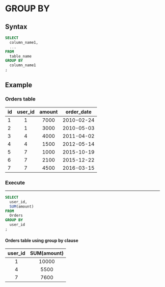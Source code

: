 # GROUP BY

## Syntax

```sql
SELECT
  column_name1,
  ...
FROM
  table_name
GROUP BY
  column_name1
;
```

## Example

### Orders table

| id | user_id | amount | order_date |
|:---|:-------:|:------:|:----------:|
| 1  | 1       | 7000   | 2010-02-24 |
| 2  | 1       | 3000   | 2010-05-03 |
| 3  | 4       | 4000   | 2011-04-02 |
| 4  | 4       | 1500   | 2012-05-14 |
| 5  | 7       | 1000   | 2015-10-19 |
| 6  | 7       | 2100   | 2015-12-22 |
| 7  | 7       | 4500   | 2016-03-15 |

### Execute
---

```sql
SELECT
  user_id,
  SUM(amount)
FROM
  Orders
GROUP BY
  user_id
;
```

#### Orders table using group by clause

| user_id | SUM(amount) |
|:-------:|:-----------:|
| 1       | 10000       |
| 4       | 5500        |
| 7       | 7600        |
